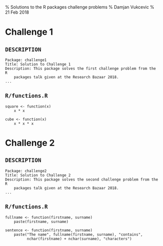 % Solutions to the R packages challenge problems
% Damjan Vukcevic
% 21 Feb 2018


# Challenge 1

## `DESCRIPTION`

```
Package: challenge1
Title: Solution to Challenge 1
Description: This package solves the first challenge problem from the R
    packages talk given at the Research Bazaar 2018.
...
```

## `R/functions.R`

```
square <- function(x)
    x * x

cube <- function(x)
    x * x * x
```


# Challenge 2

## `DESCRIPTION`

```
Package: challenge2
Title: Solution to Challenge 2
Description: This package solves the second challenge problem from the R
    packages talk given at the Research Bazaar 2018.
...
```

## `R/functions.R`

```
fullname <- function(firstname, surname)
    paste(firstname, surname)

sentence <- function(firstname, surname)
    paste("The name", fullname(firstname, surname), "contains",
          nchar(firstname) + nchar(surname), "characters")
```
